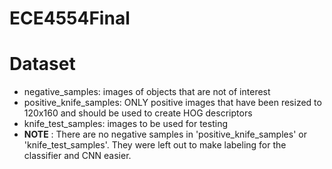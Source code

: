 # ECE4554Final

# Dataset
- negative_samples: images of objects that are not of interest
- positive_knife_samples: ONLY positive images that have been resized to 120x160 and should be used to create HOG descriptors
- knife_test_samples: images to be used for testing
- **NOTE** : There are no negative samples in 'positive_knife_samples' or 'knife_test_samples'. They were left out to make labeling for the classifier and CNN easier.
